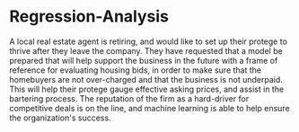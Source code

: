 # Regression-Analysis

A local real estate agent is retiring, and would like to set up their protege to thrive after they leave the company. They have requested that a model be prepared that will help support the business in the future with a frame of reference for evaluating housing bids, in order to make sure that the homebuyers are not over-charged and that the business is not underpaid. This will help their protege gauge effective asking prices, and assist in the bartering process. The reputation of the firm as a hard-driver for competitive deals is on the line, and machine learning is able to help ensure the organization's success.

